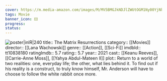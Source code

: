 ```yaml
---
cover: https://m.media-amazon.com/images/M/MV5BMGJkNDJlZWUtOGM1Ny00YjNkLThiM2QtY2ZjMzQxMTIxNWNmXkEyXkFqcGdeQXVyMDM2NDM2MQ@@._V1_SX300.jpg
tags: Movie 
banner_icon: 🎞
progress:
status: 
---
```


![poster|inlR|240](https://m.media-amazon.com/images/M/MV5BMGJkNDJlZWUtOGM1Ny00YjNkLThiM2QtY2ZjMzQxMTIxNWNmXkEyXkFqcGdeQXVyMDM2NDM2MQ@@._V1_SX300.jpg)
title:: The Matrix Resurrections
category:: [[Movies]]
director:: [[Lana Wachowski]]
genre:: [[Action]], [[Sci-Fi]]
imdbId:: tt10838180
ratingImdb:: 5.7
rating:: 5.7
year:: 2021
cast:: [[Keanu Reeves]], [[Carrie-Anne Moss]], [[Yahya Abdul-Mateen II]]
plot:: Return to a world of two realities: one, everyday life; the other, what lies behind it. To find out if his reality is a construct, to truly know himself, Mr. Anderson will have to choose to follow the white rabbit once more.


